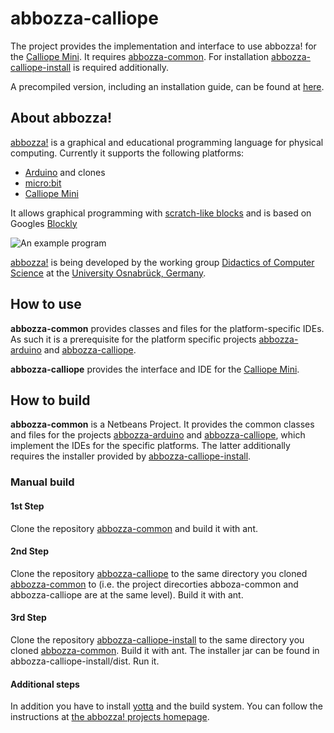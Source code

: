 # abbozza-calliope

The project provides the implementation and interface to use abbozza! for the [Calliope Mini](https://calliope.cc). It requires [abbozza-common](https://github.com/mbrinkmeier/abbozza-common). For installation [abbozza-calliope-install](https://github.com/mbrinkmeier/abbozza-common-install) is required additionally.

A precompiled version, including an installation guide, can be found at [here](http://inf-didaktik.rz.uo.de/abbozza/calliope).

## About abbozza!

[abbozza!](http://inf-didaktik.rz.uos.de/abbozza) is a graphical and educational programming language for physical computing.
Currently it supports the following platforms:
* [Arduino](https://arduino.cc) and clones
* [micro:bit](https://microbit.org)
* [Calliope Mini](https://calliope.cc)

It allows graphical programming with [scratch-like blocks](http://scratch.mit.edu) and is based on Googles [Blockly](https://developers.google.com/blockly/)

![An example program](http://inf-didaktik.rz.uos.de/abbozza/img/binaer.png)

[abbozza!](http://inf-didaktik.rz.uos.de/abbozza) is being developed by the working group [Didactics of Computer Science](https://www.inf.uni-osnabrueck.de/arbeitsgruppen/didaktik.html) at the [University Osnabrück, Germany](https://uos.de).

## How to use

**abbozza-common** provides classes and files for the platform-specific IDEs. As such it is a prerequisite for the platform specific projects [abbozza-arduino](https://github.com/mbrinkmeier/abbozza-arduino) and 
[abbozza-calliope](https://github.com/mbrinkmeier/abbozza-calliope).

**abbozza-calliope** provides the interface and IDE for the [Calliope Mini](https://calliope.cc).

## How to build

**abbozza-common** is a Netbeans Project. It provides the common classes and files for the projects
[abbozza-arduino](https://github.com/mbrinkmeier/abbozza-arduino) and 
[abbozza-calliope](https://github.com/mbrinkmeier/abbozza-calliope), which implement the IDEs for
the specific platforms. The latter additionally requires the installer provided by [abbozza-calliope-install](https://github.com/mbrinkmeier/abbozza-calliope-install).

### Manual build

#### 1st Step
Clone the repository [abbozza-common](https://github.com/mbrinkmeier/abbozza-common) and build it with ant.

#### 2nd Step
Clone the repository [abbozza-calliope](https://github.com/mbrinkmeier/abbozza-calliope) to the same directory
you cloned [abbozza-common](https://github.com/mbrinkmeier/abbozza-common) to (i.e. the project direcorties
abboza-common and abbozza-calliope are at the same level). Build it with ant.

#### 3rd Step
Clone the repository [abbozza-calliope-install](https://github.com/mbrinkmeier/abbozza-calliope-install)
to the same directory you cloned [abbozza-common](https://github.com/mbrinkmeier/abbozza-common). Build it with ant.
The installer jar can be found in abbozza-calliope-install/dist. Run it.

#### Additional steps
In addition you have to install [yotta](http://yottabuilder.org) and the build system. You can follow the
instructions at [the abbozza! projects homepage](http://inf-didaktik.rz.uo.de/abbozza/calliope).

